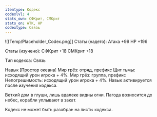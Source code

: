 ```yaml
---
itemtype: Кодекс
codexlvl: 4
stats_own: СФКрит, СМКрит
stats_on: АТК, HP
codextype: Связь
---
```

![[Temp/Placeholder_Codex.png]]
Статы (надето):
Атака +99
HP +196

Статы (изучено):
СФКрит +18
СМКрит +18

Тип кодекса: Связь


Навык
[Простор океана] Мир грёз: отряд, префикс Щит тьмы: исходящий урон игрока + 4%.
Мир грёз: группа, префикс Непогрешимость: исходящий урон игрока + 4%.
Навык активируется после изучения кодекса.

Ветхий дом в глуши, лишь вдалеке видны огни. Пагода возносится до небес, корабли уплывают в закат.

Кодекс не может быть разобран на листы кодекса.
